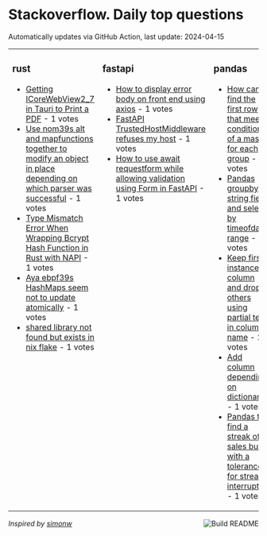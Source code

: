 # Stackoverflow. Daily top questions 

Automatically updates via GitHub Action, last update: <!-- date starts -->2024-04-15<!-- date ends -->


<table><tr><td valign="top" width="33%">

### rust
<!-- rust starts -->
* [Getting ICoreWebView2_7 in Tauri to Print a PDF](https://stackoverflow.com/questions/78327694/getting-icorewebview2-7-in-tauri-to-print-a-pdf) - 1 votes
* [Use nom39s alt and mapfunctions together to modify an object in place depending on which parser was successful](https://stackoverflow.com/questions/78329344/use-noms-alt-and-map-functions-together-to-modify-an-object-in-place-depend) - 1 votes
* [Type Mismatch Error When Wrapping Bcrypt Hash Function in Rust with NAPI](https://stackoverflow.com/questions/78326812/type-mismatch-error-when-wrapping-bcrypt-hash-function-in-rust-with-n-api) - 1 votes
* [Aya ebpf39s HashMaps seem not to update atomically](https://stackoverflow.com/questions/78325684/aya-ebpfs-hashmaps-seem-not-to-update-atomically) - 1 votes
* [shared library not found but exists in nix flake](https://stackoverflow.com/questions/78324574/shared-library-not-found-but-exists-in-nix-flake) - 1 votes
<!-- rust ends -->
</td><td valign="top" width="34%">


### fastapi
<!-- fastapi starts -->
* [How to display error body on front end using axios](https://stackoverflow.com/questions/78324827/how-to-display-error-body-on-front-end-using-axios) - 1 votes
* [FastAPI TrustedHostMiddleware refuses my host](https://stackoverflow.com/questions/78323579/fastapi-trustedhostmiddleware-refuses-my-host) - 1 votes
* [How to use await requestform while allowing validation using Form in FastAPI](https://stackoverflow.com/questions/78327215/how-to-use-await-request-form-while-allowing-validation-using-form-in-fastapi) - 1 votes
<!-- fastapi ends -->
</td><td valign="top" width="34%">


### pandas
<!-- pandas starts -->
* [How can I find the first row that meets conditions of a mask for each group](https://stackoverflow.com/questions/78324285/how-can-i-find-the-first-row-that-meets-conditions-of-a-mask-for-each-group) - 2 votes
* [Pandas  groupby string field and select by timeofday range](https://stackoverflow.com/questions/78329714/pandas-groupby-string-field-and-select-by-time-of-day-range) - 2 votes
* [Keep first instance of column and drop others using partial text in column name](https://stackoverflow.com/questions/78324779/keep-first-instance-of-column-and-drop-others-using-partial-text-in-column-name) - 2 votes
* [Add column depending on dictionary](https://stackoverflow.com/questions/78323502/add-column-depending-on-dictionary) - 1 votes
* [Pandas to find a streak of sales but with a tolerance for streak interruption](https://stackoverflow.com/questions/78326981/pandas-to-find-a-streak-of-sales-but-with-a-tolerance-for-streak-interruption) - 1 votes
<!-- pandas ends -->
</td></tr></table>

<a href="https://github.com/hp0404/hp0404/actions"><img src="https://github.com/hp0404/hp0404/workflows/Build%20README/badge.svg" align="right" alt="Build README"></a> <p>*Inspired by  [simonw](https://github.com/simonw/simonw)*</p>
